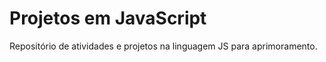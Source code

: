 # Projetos em JavaScript

Repositório de atividades e projetos na linguagem JS para aprimoramento.

